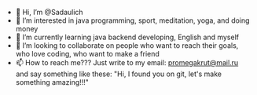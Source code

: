 - 👋 Hi, I’m @Sadaulich
- 👀 I’m interested in java programming, sport, meditation, yoga, and doing money
- 🌱 I’m currently learning java backend developing, English and myself
- 💞️ I’m looking to collaborate on people who want to reach their goals, who love coding, who want to make a friend
- 📫 How to reach me??? Just write to my email: promegakrut@mail.ru and say something like these: 
"Hi, I found you on git, let's make something amazing!!!"

<!---
IamSadaulich/IamSadaulich is a ✨ special ✨ repository because its `README.md` (this file) appears on your GitHub profile.
You can click the Preview link to take a look at your changes.
--->
